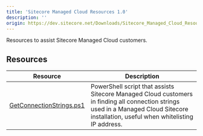 ```yaml
---
title: 'Sitecore Managed Cloud Resources 1.0'
description: ''
origin: https://dev.sitecore.net/Downloads/Sitecore_Managed_Cloud_Resources/10/Sitecore_Managed_Cloud_Resources_10.aspx
---
```


Resources to assist Sitecore Managed Cloud customers.

## Resources

| Resource                                                                                                                                                                                       | Description                                                                                                                                                                           |
| ---------------------------------------------------------------------------------------------------------------------------------------------------------------------------------------------- | ------------------------------------------------------------------------------------------------------------------------------------------------------------------------------------- |
| [GetConnectionStrings.ps1](https://scdp.blob.core.windows.net/downloads/Sitecore%20Managed%20Cloud%20Resources/10/Sitecore%20Managed%20Cloud%20Resources%2010/Secure/GetConnectionStrings.ps1) | PowerShell script that assists Sitecore Managed Cloud customers in finding all connection strings used in a Managed Cloud Sitecore installation, useful when whitelisting IP address. |
